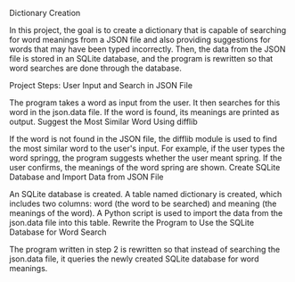 Dictionary Creation

In this project, the goal is to create a dictionary that is capable of searching for word meanings from a JSON file and also providing suggestions for words that may have been typed incorrectly. Then, the data from the JSON file is stored in an SQLite database, and the program is rewritten so that word searches are done through the database.

Project Steps:
User Input and Search in JSON File

The program takes a word as input from the user.
It then searches for this word in the json.data file.
If the word is found, its meanings are printed as output.
Suggest the Most Similar Word Using difflib

If the word is not found in the JSON file, the difflib module is used to find the most similar word to the user's input.
For example, if the user types the word springg, the program suggests whether the user meant spring.
If the user confirms, the meanings of the word spring are shown.
Create SQLite Database and Import Data from JSON File

An SQLite database is created.
A table named dictionary is created, which includes two columns: word (the word to be searched) and meaning (the meanings of the word).
A Python script is used to import the data from the json.data file into this table.
Rewrite the Program to Use the SQLite Database for Word Search

The program written in step 2 is rewritten so that instead of searching the json.data file, it queries the newly created SQLite database for word meanings.

